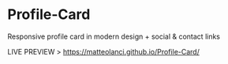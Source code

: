 # Profile-Card
Responsive profile card in modern design + social &amp; contact links

LIVE PREVIEW > https://matteolanci.github.io/Profile-Card/
